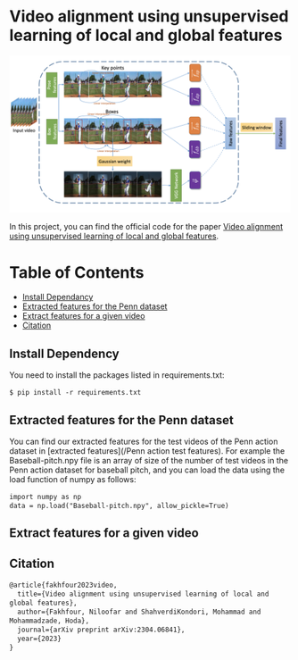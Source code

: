 # Video alignment using unsupervised learning of local and global features

![method image](Figures/method.png) 

In this project, you can find the official code for the paper [Video alignment using unsupervised learning of local and global features](https://arxiv.org/abs/2304.06841). 

Table of Contents
=================
  * [Install Dependancy](#install-dependency)
  * [Extracted features for the Penn dataset](#Extracted-features-for-the-Penn-dataset)
  * [Extract features for a given video](#Extract-features-for-a-given-video)
  * [Citation](#Citation)


## Install Dependency
You need to install the packages listed in requirements.txt:
```shell script
$ pip install -r requirements.txt
```

## Extracted features for the Penn dataset 
You can find our extracted features for the test videos of the Penn action dataset in [extracted features](/Penn action test features).
For example the Baseball-pitch.npy file is an array of size of the number of test videos in the Penn action dataset for baseball pitch, and you can load the data using the load function of numpy as follows: 
```shell script
import numpy as np
data = np.load("Baseball-pitch.npy", allow_pickle=True)
```

## Extract features for a given video

## Citation 

```
@article{fakhfour2023video,
  title={Video alignment using unsupervised learning of local and global features},
  author={Fakhfour, Niloofar and ShahverdiKondori, Mohammad and Mohammadzade, Hoda},
  journal={arXiv preprint arXiv:2304.06841},
  year={2023}
}
```

